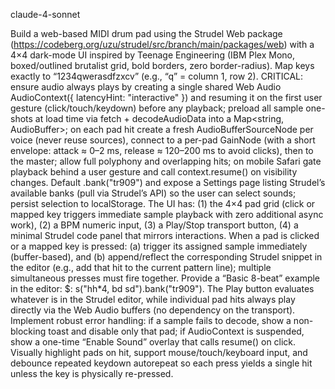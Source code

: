 claude-4-sonnet

Build a web-based MIDI drum pad using the Strudel Web package (https://codeberg.org/uzu/strudel/src/branch/main/packages/web) with a 4×4 dark-mode UI inspired by Teenage Engineering (IBM Plex Mono, boxed/outlined brutalist grid, bold borders, zero border-radius). Map keys exactly to “1234qwerasdfzxcv” (e.g., “q” = column 1, row 2). CRITICAL: ensure audio always plays by creating a single shared Web Audio AudioContext({ latencyHint: "interactive" }) and resuming it on the first user gesture (click/touch/keydown) before any playback; preload all sample one-shots at load time via fetch + decodeAudioData into a Map<string, AudioBuffer>; on each pad hit create a fresh AudioBufferSourceNode per voice (never reuse sources), connect to a per-pad GainNode (with a short envelope: attack ≈ 0–2 ms, release ≈ 120–200 ms to avoid clicks), then to the master; allow full polyphony and overlapping hits; on mobile Safari gate playback behind a user gesture and call context.resume() on visibility changes. Default .bank("tr909") and expose a Settings page listing Strudel’s available banks (pull via Strudel’s API) so the user can select sounds; persist selection to localStorage. The UI has: (1) the 4×4 pad grid (click or mapped key triggers immediate sample playback with zero additional async work), (2) a BPM numeric input, (3) a Play/Stop transport button, (4) a minimal Strudel code panel that mirrors interactions. When a pad is clicked or a mapped key is pressed: (a) trigger its assigned sample immediately (buffer-based), and (b) append/reflect the corresponding Strudel snippet in the editor (e.g., add that hit to the current pattern line); multiple simultaneous presses must fire together. Provide a “Basic 8-beat” example in the editor: $: s("hh\*4, bd sd").bank("tr909"). The Play button evaluates whatever is in the Strudel editor, while individual pad hits always play directly via the Web Audio buffers (no dependency on the transport). Implement robust error handling: if a sample fails to decode, show a non-blocking toast and disable only that pad; if AudioContext is suspended, show a one-time “Enable Sound” overlay that calls resume() on click. Visually highlight pads on hit, support mouse/touch/keyboard input, and debounce repeated keydown autorepeat so each press yields a single hit unless the key is physically re-pressed.
